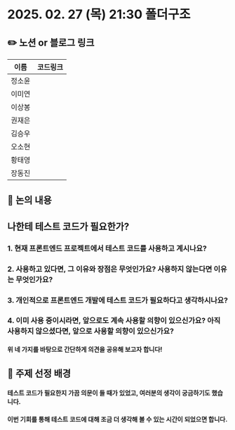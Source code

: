 # 2025. 02. 27 (목) 21:30 폴더구조

## ✏️ 노션 or 블로그 링크

| 이름   | 코드링크                                                                              |
| ------ | ------------------------------------------------------------------------------------- |
| 정소윤 |                                                                                       |
| 이미연 |                                                                                       |
| 이상봉 |                                                                                       |
| 권재은 |                                                                                       |
| 김승우 |                                                                                       |
| 오소현 |                                                                                       |
| 황태영 |                                                                                       |
| 장동진 |                                                                                       |


## 📢 논의 내용

## 나한테 테스트 코드가 필요한가?

### 1. 현재 프론트엔드 프로젝트에서 테스트 코드를 사용하고 계시나요?

### 2. 사용하고 있다면, 그 이유와 장점은 무엇인가요? 사용하지 않는다면 이유는 무엇인가요?

###  3. 개인적으로 프론트엔드 개발에 테스트 코드가 필요하다고 생각하시나요?

###  4. 이미 사용 중이시라면, 앞으로도 계속 사용할 의향이 있으신가요? 아직 사용하지 않으셨다면, 앞으로 사용할 의향이 있으신가요?

#### 위 네 가지를 바탕으로 간단하게 의견을 공유해 보고자 합니다!

## 🤔 주제 선정 배경
#### 테스트 코드가 필요한지 가끔 의문이 들 때가 있었고, 여러분의 생각이 궁금하기도 했습니다.

#### 이번 기회를 통해 테스트 코드에 대해 조금 더 생각해 볼 수 있는 시간이 되었으면 합니다. 